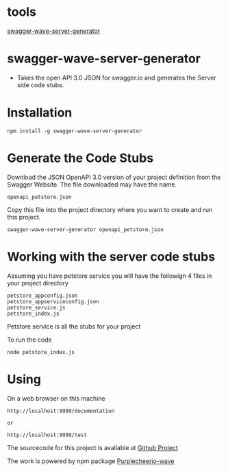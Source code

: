 # tools


[swagger-wave-server-generator](#swagger-wave)


<a id="swagger-wave">

# swagger-wave-server-generator

- Takes the open API 3.0 JSON for swagger.io and generates the Server side code stubs.

<a id="installation">

# Installation

```
npm install -g swagger-wave-server-generator

```
<a id="Running">

# Generate the Code Stubs

Download the JSON  OpenAPI 3.0 version of your project definition from the Swagger Website. The file downloaded may have the name.
```
openapi_petstore.json

```
Copy this file into the project directory where you want to create and run this project.

```
swagger-wave-server-generator openapi_petstore.json

```

# Working with the server code stubs

Assuming you have petstore service you will have the followign 4 files in your project directory
```
petstore_appconfig.json
petstore_appserviceconfig.json
petstore_service.js
petstore_index.js
```

Petstore service is all the stubs for your project

To run the code 
```
node petstore_index.js

```
<a id="using">

# Using

On a web browser on this machine

```
http://localhost:9999/documentation

or 

http://localhost:9999/test

```



The sourcecode for this project is available at  <a href="http://www.github.com/purplecheerio/tools">Github  Project</a>

The work is powered by npm package <a href="https://www.npmjs.com/package/purplecheerio-wave">Purplecheerio-wave</a>



